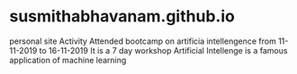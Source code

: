 # susmithabhavanam.github.io
personal site
Activity
Attended bootcamp on artificia intellengence from 11-11-2019 to 16-11-2019
It is a 7 day workshop 
Artificial Intellenge is a famous application of machine learning
